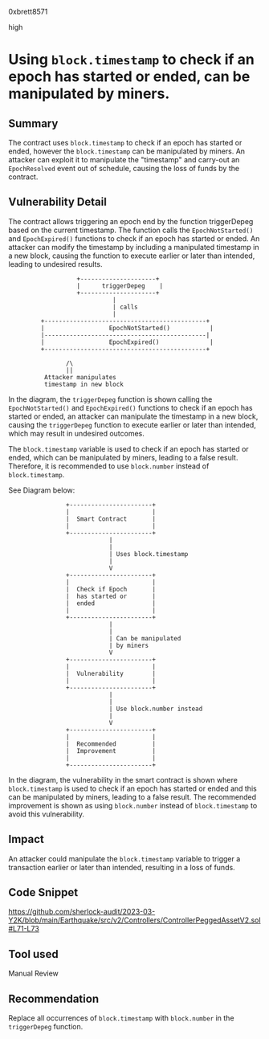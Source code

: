 0xbrett8571

high

# Using `block.timestamp` to check if an epoch has started or ended, can be manipulated by miners.

## Summary
The contract uses `block.timestamp` to check if an epoch has started or ended, however the `block.timestamp` can be manipulated by miners.
An attacker can exploit it to manipulate the "timestamp" and carry-out an `EpochResolved` event out of schedule, causing the loss of funds by the contract.

## Vulnerability Detail
The contract allows triggering an epoch end by the function triggerDepeg based on the current timestamp. The function calls the `EpochNotStarted()` and `EpochExpired()` functions to check if an epoch has started or ended. An attacker can modify the timestamp by including a manipulated timestamp in a new block, causing the function to execute earlier or later than intended, leading to undesired results.
```solidity
                   +---------------------+
                   |      triggerDepeg    |
                   +---------------------+
                             |
                             | calls
                             |
         +---------------------------------------------+
         |                  EpochNotStarted()           |
         |---------------------------------------------|
         |                  EpochExpired()              |
         +---------------------------------------------+

                /\
                ||
          Attacker manipulates
          timestamp in new block 
```
In the diagram, the `triggerDepeg` function is shown calling the `EpochNotStarted()` and `EpochExpired()` functions to check if an epoch has started or ended, an attacker can manipulate the timestamp in a new block, causing the `triggerDepeg` function to execute earlier or later than intended, which may result in undesired outcomes.

The `block.timestamp` variable is used to check if an epoch has started or ended, which can be manipulated by miners, leading to a false result. Therefore, it is recommended to use `block.number` instead of `block.timestamp`.

See Diagram below:
```solidity
                +-----------------------+
                |                       |
                |  Smart Contract       |
                |                       |
                +-----------------------+
                            |
                            |
                            | Uses block.timestamp
                            |
                            V
                +-----------------------+
                |                       |
                |  Check if Epoch       |
                |  has started or       |
                |  ended                |
                |                       |
                +-----------------------+
                            |
                            |
                            | Can be manipulated
                            | by miners
                            V
                +-----------------------+
                |                       |
                |  Vulnerability        |
                |                       |
                +-----------------------+
                            |
                            |
                            | Use block.number instead
                            |
                            V
                +-----------------------+
                |                       |
                |  Recommended          |
                |  Improvement          |
                |                       |
                +-----------------------+
```
In the diagram, the vulnerability in the smart contract is shown where `block.timestamp` is used to check if an epoch has started or ended and this can be manipulated by miners, leading to a false result.
The recommended improvement is shown as using `block.number` instead of `block.timestamp` to avoid this vulnerability.

## Impact
An attacker could manipulate the `block.timestamp` variable to trigger a transaction earlier or later than intended, resulting in a loss of funds.

## Code Snippet
https://github.com/sherlock-audit/2023-03-Y2K/blob/main/Earthquake/src/v2/Controllers/ControllerPeggedAssetV2.sol#L71-L73

## Tool used

Manual Review

## Recommendation
Replace all occurrences of `block.timestamp` with `block.number` in the `triggerDepeg` function.